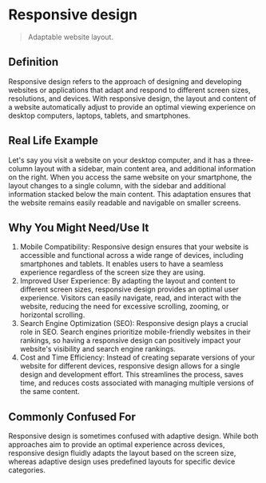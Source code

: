 # Responsive design

>Adaptable website layout.

## Definition

Responsive design refers to the approach of designing and developing websites or applications that adapt and respond to different screen sizes, resolutions, and devices. With responsive design, the layout and content of a website automatically adjust to provide an optimal viewing experience on desktop computers, laptops, tablets, and smartphones.

## Real Life Example

Let's say you visit a website on your desktop computer, and it has a three-column layout with a sidebar, main content area, and additional information on the right. When you access the same website on your smartphone, the layout changes to a single column, with the sidebar and additional information stacked below the main content. This adaptation ensures that the website remains easily readable and navigable on smaller screens.

## Why You Might Need/Use It

1. Mobile Compatibility: Responsive design ensures that your website is accessible and functional across a wide range of devices, including smartphones and tablets. It enables users to have a seamless experience regardless of the screen size they are using.
2. Improved User Experience: By adapting the layout and content to different screen sizes, responsive design provides an optimal user experience. Visitors can easily navigate, read, and interact with the website, reducing the need for excessive scrolling, zooming, or horizontal scrolling.
3. Search Engine Optimization (SEO): Responsive design plays a crucial role in SEO. Search engines prioritize mobile-friendly websites in their rankings, so having a responsive design can positively impact your website's visibility and search engine rankings.
4. Cost and Time Efficiency: Instead of creating separate versions of your website for different devices, responsive design allows for a single design and development effort. This streamlines the process, saves time, and reduces costs associated with managing multiple versions of the same content.

## Commonly Confused For

Responsive design is sometimes confused with adaptive design. While both approaches aim to provide an optimal experience across devices, responsive design fluidly adapts the layout based on the screen size, whereas adaptive design uses predefined layouts for specific device categories.
